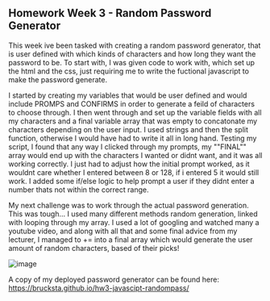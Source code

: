 <h2>Homework Week 3 - Random Password Generator</h2>
  
This week ive been tasked with creating a random password generator, that is user defined with which kinds of characters and how long they want the password to be.
To start with, I was given code to work with, which set up the html and the css, just requiring me to write the fuctional javascript to make the password generate.

I started by creating my variables that would be user defined and would include PROMPS and CONFIRMS in order to generate a feild of characters to choose through. I then went through and set up the variable fields with all my characters and a final variable array that was empty to concatonate my characters depending on the user input. I used strings and then the split function, otherwise I would have had to write it all in long hand.
Testing my script, I found that any way I clicked through my prompts, my ""FINAL"" array would end up with the characters I wanted or didnt want, and it was all working correctly. I just had to adjust how the initial prompt worked, as it wouldnt care whether I entered between 8 or 128, if i entered 5 it would still work. I added some if/else logic to help prompt a user if they didnt enter a number thats not within the correct range.

My next challenge was to work through the actual password generation. This was tough...
I used many different methods random generation, linked with looping through my array. I used a lot of googling and watched many a youtube video, and along with all that and some final advice from my lecturer, I managed to += into a final array which would generate the user amount of random characters, based of their picks!

![image](https://user-images.githubusercontent.com/78789156/111969220-e96c6280-8b49-11eb-90b0-8cd635d58df9.png)


A copy of my deployed password generator can be found here: https://brucksta.github.io/hw3-javascipt-randompass/
